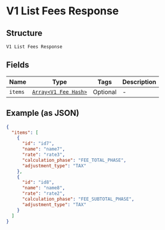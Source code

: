 
# V1 List Fees Response

## Structure

`V1 List Fees Response`

## Fields

| Name | Type | Tags | Description |
|  --- | --- | --- | --- |
| `items` | [`Array<V1 Fee Hash>`](/doc/models/v1-fee.md) | Optional | - |

## Example (as JSON)

```json
{
  "items": [
    {
      "id": "id7",
      "name": "name7",
      "rate": "rate3",
      "calculation_phase": "FEE_TOTAL_PHASE",
      "adjustment_type": "TAX"
    },
    {
      "id": "id8",
      "name": "name8",
      "rate": "rate2",
      "calculation_phase": "FEE_SUBTOTAL_PHASE",
      "adjustment_type": "TAX"
    }
  ]
}
```


